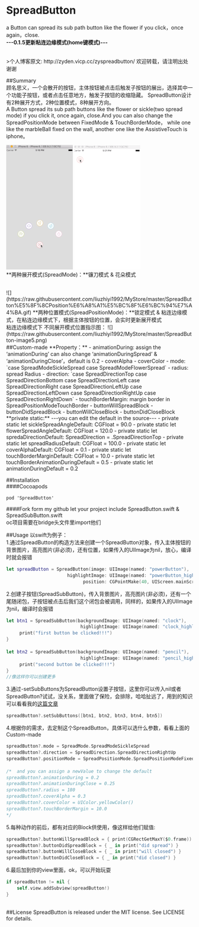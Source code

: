 # SpreadButton
a Button can spread its sub path button like the flower if you click，once again，close.  
**---0.1.5更新粘连边缘模式(home键模式)---**

<br>
>个人博客原文: http://zyden.vicp.cc/zyspreadbutton/  
欢迎转载，请注明出处谢谢  

##Summary  
顾名思义，一个会散开的按钮，主体按钮被点击后触发子按钮的展出，选择其中一个功能子按钮，或者点击任意地方，触发子按钮的收缩隐藏。 SpreadButton设计有2种展开方式，2种位置模式，8种展开方向。  
A Button spread its sub path buttons like the flower or sickle(two spread mode) if you click it, once again, close.And you can also change the SpreadPositionMode between FixedMode & TouchBorderMode， while one like the marbleBall fixed on the wall, another one like the AssistiveTouch is iphone。

![](https://raw.githubusercontent.com/liuzhiyi1992/MyStore/master/SpreadButton%E6%BC%94%E7%A4%BApart1.gif)
![](https://raw.githubusercontent.com/liuzhiyi1992/MyStore/master/SpreadButton%E6%BC%94%E7%A4%BApart2.gif)  
**两种展开模式(SpreadMode)：**镰刀模式 & 花朵模式  

<br>
![](https://raw.githubusercontent.com/liuzhiyi1992/MyStore/master/SpreadButton%E5%8F%8CPosition%E6%A8%A1%E5%BC%8F%E6%BC%94%E7%A4%BA.gif)  
**两种位置模式(SpreadPositionMode)：**锁定模式 & 粘连边缘模式，在粘连边缘模式下，根据主体按钮的位置，会实时更新展开模式  

<br>
粘连边缘模式下 不同展开模式位置指示图：  
![](https://raw.githubusercontent.com/liuzhiyi1992/MyStore/master/SpreadButton-image5.png)
<br>
##Custom-made
**Property：**  
- animationDuring: assign the ‘animationDuring’ can also change ‘animationDuringSpread’ & ‘animationDuringClose’，default is 0.2  
- coverAlpha  
- coverColor  
- mode:    `case SpreadModeSickleSpread  case SpreadModeFlowerSpread`  
- radius: spread Radius  
- direction:  `case SpreadDirectionTop case SpreadDirectionBottom case SpreadDirectionLeft case SpreadDirectionRight case SpreadDirectionLeftUp case SpreadDirectionLeftDown case SpreadDirectionRightUp case SpreadDirectionRightDown`  
- touchBorderMargin: margin border in SpreadPositionModeTouchBorder  
- buttonWillSpreadBlock  
- buttonDidSpreadBlock  
- buttonWillCloseBlock  
- buttonDidCloseBlock  
<br>  
**private static:**  
---you can edit the default in the source---  
- private static let sickleSpreadAngleDefault: CGFloat = 90.0  
- private static let flowerSpreadAngleDefault: CGFloat = 120.0  
- private static let spredaDirectionDefault: SpreadDirection = .SpreadDirectionTop  
- private static let spreadRadiusDefault: CGFloat = 100.0  
- private static let coverAlphaDefault: CGFloat = 0.1  
- private static let touchBorderMarginDefault: CGFloat = 10.0  
- private static let touchBorderAnimationDuringDefault = 0.5  
- private static let animationDuringDefault = 0.2

##Installation  
####Cocoapods   
```
pod 'SpreadButton'
```
####Fork form my github
let your project include SpreadButton.swift & SpreadSubButton.swift  
oc项目需要在bridge头文件里import他们

##Usage
以swift为例子：  
1.通过SpreadButton的构造方法来创建一个SpreadButton对象，传入主体按钮的背景图片，高亮图片(非必须)，还有位置，如果传入的UIImage为nil，放心，编译时就会报错
```swift
let spreadButton = SpreadButton(image: UIImage(named: "powerButton"),
                       highlightImage: UIImage(named: "powerButton_highlight"),
                             position: CGPointMake(40, UIScreen.mainScreen().bounds.height - 40))
```

2.创建子按钮(SpreadSubButton)，传入背景图片，高亮图片(非必须)，还有一个尾随闭包，子按钮被点击后我们这个闭包会被调用，同样的，如果传入的UIImage为nil，编译时会报错  
```swift
let btn1 = SpreadSubButton(backgroundImage: UIImage(named: "clock"), 
                            highlightImage: UIImage(named: "clock_highlight")) { (index, sender) -> Void in
     print("first button be clicked!!!")
}

let btn2 = SpreadSubButton(backgroundImage: UIImage(named: "pencil"), 
                            highlightImage: UIImage(named: "pencil_highlight")) { (index, sender) -> Void in
     print("second button be clicked!!!")
}
//像这样你可以创建更多
```

3.通过-setSubButtons为SpreadButton设置子按钮，这里你可以传入nil或者SpreadButton?试试，没关系，里面做了保险，会排除，哈哈扯远了，用到的知识可以看看我的[这篇文章](http://zyden.vicp.cc/map-those-arrays/)
```swift
spreadButton?.setSubButtons([btn1, btn2, btn3, btn4, btn5])
```

4.根据你的需求，去定制这个SpreadButton，具体可以选什么参数，看看上面的Custom-made
```swift
spreadButton?.mode = SpreadMode.SpreadModeSickleSpread
spreadButton?.direction = SpreadDirection.SpreadDirectionRightUp
spreadButton?.positionMode = SpreadPositionMode.SpreadPositionModeFixed

/*  and you can assign a newValue to change the default
spreadButton?.animationDuring = 0.2
spreadButton?.animationDuringClose = 0.25
spreadButton?.radius = 180
spreadButton?.coverAlpha = 0.3
spreadButton?.coverColor = UIColor.yellowColor()  
spreadButton?.touchBorderMargin = 10.0
*/
```

5.每种动作的前后，都有对应的Block供使用，像这样给他们赋值:
```swift
spreadButton?.buttonWillSpreadBlock = { print(CGRectGetMaxY($0.frame)) }
spreadButton?.buttonDidSpreadBlock = { _ in print("did spread") }
spreadButton?.buttonWillCloseBlock = { _ in print("will closed") }
spreadButton?.buttonDidCloseBlock = { _ in print("did closed") }
```

6.最后加到你的view里面，ok，可以开始玩耍
```swift
if spreadButton != nil {
    self.view.addSubview(spreadButton!)
}
```

<br>
##License  
SpreadButton is released under the MIT license. See LICENSE for details.
